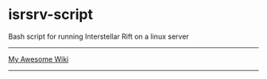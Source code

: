 # isrsrv-script
Bash script for running Interstellar Rift on a linux server

-------------------------

[My Awesome Wiki](../../wikis)

-------------------------
